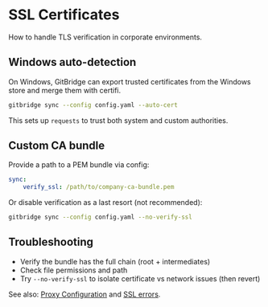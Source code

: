 # SSL Certificates

How to handle TLS verification in corporate environments.

## Windows auto-detection

On Windows, GitBridge can export trusted certificates from the Windows store and merge them with certifi.

```bash
gitbridge sync --config config.yaml --auto-cert
```

This sets up `requests` to trust both system and custom authorities.

## Custom CA bundle

Provide a path to a PEM bundle via config:

```yaml
sync:
	verify_ssl: /path/to/company-ca-bundle.pem
```

Or disable verification as a last resort (not recommended):

```bash
gitbridge sync --config config.yaml --no-verify-ssl
```

## Troubleshooting

- Verify the bundle has the full chain (root + intermediates)
- Check file permissions and path
- Try `--no-verify-ssl` to isolate certificate vs network issues (then revert)

See also: [Proxy Configuration](proxy-configuration.md) and [SSL errors](../troubleshooting/ssl-errors.md).
